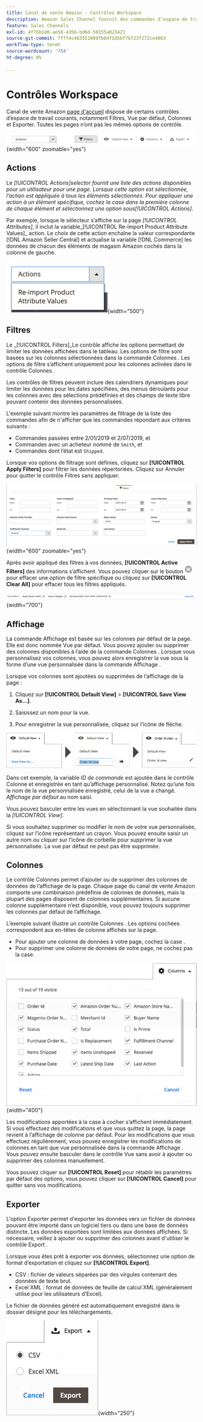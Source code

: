 ```yaml
---
title: Canal de vente Amazon - Contrôles Workspace
description: Amazon Sales Channel fournit des commandes d’espace de travail qui vous aident à localiser des listes, à afficher des informations et à appliquer facilement des actions.
feature: Sales Channels
exl-id: 4f76b1d0-ae58-435b-bd6d-50155a023421
source-git-commit: 7fff4c463551089fb64f2d5bf7bf23f272ce4663
workflow-type: tm+mt
source-wordcount: '754'
ht-degree: 0%

---
```


# Contrôles Workspace

Canal de vente Amazon [page d&#39;accueil](./amazon-sales-channel-home.md) dispose de certains contrôles d’espace de travail courants, notamment Filtres, Vue par défaut, Colonnes et Exporter. Toutes les pages n’ont pas les mêmes options de contrôle.

![Exemples de contrôle de l’espace de travail Amazon Sales Channel](assets/amazon-workspace-controls.png){width="600" zoomable="yes"}

## Actions

Le _[!UICONTROL Actions]_selector fournit une liste des actions disponibles pour un utilisateur pour une page. Lorsque cette option est sélectionnée, l’action est appliquée à tous les éléments sélectionnés. Pour appliquer une action à un élément spécifique, cochez la case dans la première colonne de chaque élément et sélectionnez une option sous_[!UICONTROL Actions]_.

Par exemple, lorsque le sélecteur s’affiche sur la page _[!UICONTROL Attributes]_, il inclut la variable_[!UICONTROL Re-import Product Attribute Values]_ action. Le choix de cette action enchaîne la valeur correspondante [!DNL Amazon Seller Central] et actualise la variable [!DNL Commerce] les données de chacun des éléments de magasin Amazon cochés dans la colonne de gauche.

![Exemple de menu Actions](assets/amazon-sales-channel-home-actions-option.png){width="500"}

## Filtres

Le _[!UICONTROL Filters]_Le contrôle affiche les options permettant de limiter les données affichées dans le tableau. Les options de filtre sont basées sur les colonnes sélectionnées dans la commande Colonnes . Les options de filtre s’affichent uniquement pour les colonnes activées dans le contrôle Colonnes .

Les contrôles de filtres peuvent inclure des calendriers dynamiques pour limiter les données pour les dates spécifiées, des menus déroulants pour les colonnes avec des sélections prédéfinies et des champs de texte libre pouvant contenir des données personnalisées.

L&#39;exemple suivant montre les paramètres de filtrage de la liste des commandes afin de n&#39;afficher que les commandes répondant aux critères suivants :

- Commandes passées entre 2/01/2019 et 2/07/2019, et
- Commandes avec un acheteur nommé de `Smith`, et
- Commandes dont l’état est `Shipped`.

Lorsque vos options de filtrage sont définies, cliquez sur **[!UICONTROL Apply Filters]** pour filtrer les données répertoriées. Cliquez sur Annuler pour quitter le contrôle Filtres sans appliquer.

![Exemple de contrôle de filtres](assets/workspace-controls-filters.png){width="600" zoomable="yes"}

Après avoir appliqué des filtres à vos données, **[!UICONTROL Active Filters]** des informations s’affichent. Vous pouvez cliquer sur le bouton ![Icône Effacer les filtres](assets/x-icon-clear-filters.png) pour effacer une option de filtre spécifique ou cliquez sur **[!UICONTROL Clear All]** pour effacer tous les filtres appliqués.

![Exemple de filtres principaux](assets/applied-filters-line.png){width="700"}

## Affichage

La commande Affichage est basée sur les colonnes par défaut de la page. Elle est donc nommée Vue par défaut. Vous pouvez ajouter ou supprimer des colonnes disponibles à l’aide de la commande Colonnes . Lorsque vous personnalisez vos colonnes, vous pouvez alors enregistrer la vue sous la forme d’une vue personnalisée dans la commande Affichage .

Lorsque vos colonnes sont ajoutées ou supprimées de l’affichage de la page :

1. Cliquez sur **[!UICONTROL Default View]** > **[!UICONTROL Save View As...]**.

1. Saisissez un nom pour la vue.

1. Pour enregistrer la vue personnalisée, cliquez sur l’icône de flèche.

![Exemple de contrôle d’affichage](assets/workspace-controls-view.png)

Dans cet exemple, la variable _ID de commande_ est ajoutée dans le contrôle Colonne et enregistrée en tant qu’affichage personnalisé. Notez qu’une fois le nom de la vue personnalisée enregistré, celui de la vue a changé. _Affichage par défaut_ au nom saisi.

Vous pouvez basculer entre les vues en sélectionnant la vue souhaitée dans la _[!UICONTROL View]_.

Si vous souhaitez supprimer ou modifier le nom de votre vue personnalisée, cliquez sur l’icône représentant un crayon. Vous pouvez ensuite saisir un autre nom ou cliquer sur l’icône de corbeille pour supprimer la vue personnalisée. La vue par défaut ne peut pas être supprimée.

## Colonnes

Le contrôle Colonnes permet d’ajouter ou de supprimer des colonnes de données de l’affichage de la page. Chaque page du canal de vente Amazon comporte une combinaison prédéfinie de colonnes de données, mais la plupart des pages disposent de colonnes supplémentaires. Si aucune colonne supplémentaire n’est disponible, vous pouvez toujours supprimer les colonnes par défaut de l’affichage.

L’exemple suivant illustre un contrôle Colonnes . Les options cochées correspondent aux en-têtes de colonne affichés sur la page.

- Pour ajouter une colonne de données à votre page, cochez la case .
- Pour supprimer une colonne de données de votre page, ne cochez pas la case.

![Exemple de contrôle de colonnes](assets/workspace-controls-columns.png){width="400"}

Les modifications apportées à la case à cocher s’affichent immédiatement. Si vous effectuez des modifications et que vous quittez la page, la page revient à l’affichage de colonne par défaut. Pour les modifications que vous effectuez régulièrement, vous pouvez enregistrer les modifications de colonnes en tant que vue personnalisée dans la commande Affichage . Vous pouvez ensuite basculer dans le contrôle Vue sans avoir à ajouter ou supprimer des colonnes manuellement.

Vous pouvez cliquer sur **[!UICONTROL Reset]** pour rétablir les paramètres par défaut des options, vous pouvez cliquer sur **[!UICONTROL Cancel]** pour quitter sans vos modifications.

## Exporter

L&#39;option Exporter permet d&#39;exporter les données vers un fichier de données pouvant être importé dans un logiciel tiers ou dans une base de données distincte. Les données exportées sont limitées aux données affichées. Si nécessaire, veillez à ajouter ou supprimer des colonnes avant d&#39;utiliser le contrôle Export .

Lorsque vous êtes prêt à exporter vos données, sélectionnez une option de format d’exportation et cliquez sur **[!UICONTROL Export]**.

- CSV : fichier de valeurs séparées par des virgules contenant des données de texte brut.
- Excel XML : format de données de feuille de calcul XML (généralement utilisé pour les utilisateurs d’Excel).

Le fichier de données généré est automatiquement enregistré dans le dossier désigné pour les téléchargements.

![Contrôle des exportations](assets/workspace-controls-export.png){width="250"}
